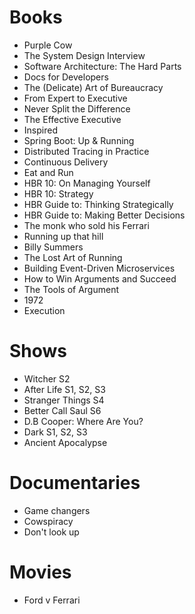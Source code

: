 # Books

- Purple Cow 
- The System Design Interview
- Software Architecture: The Hard Parts
- Docs for Developers
- The (Delicate) Art of Bureaucracy 
- From Expert to Executive
- Never Split the Difference
- The Effective Executive
- Inspired
- Spring Boot: Up & Running
- Distributed Tracing in Practice
- Continuous Delivery
- Eat and Run
- HBR 10: On Managing Yourself
- HBR 10: Strategy
- HBR Guide to: Thinking Strategically
- HBR Guide to: Making Better Decisions
- The monk who sold his Ferrari
- Running up that hill
- Billy Summers
- The Lost Art of Running
- Building Event-Driven Microservices
- How to Win Arguments and Succeed
- The Tools of Argument
- 1972
- Execution

# Shows

- Witcher S2
- After Life S1, S2, S3
- Stranger Things S4
- Better Call Saul S6
- D.B Cooper: Where Are You?
- Dark S1, S2, S3
- Ancient Apocalypse

# Documentaries

- Game changers
- Cowspiracy
- Don't look up

# Movies

- Ford v Ferrari

